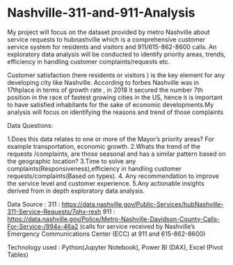 # Nashville-311-and-911-Analysis
My project will focus on the dataset provided by metro Nashville about service requests to hubnashville which is a comprehensive customer service system for residents and visitors and 911/615-862-8600 calls. An exploratory data analysis will be conducted to identify priority areas, trends, efficiency in handling customer complaints/requests etc. 

Customer satisfaction (here residents or visitors ) is the key element  for any developing city like Nashville. According to forbes Nashville was in 17thplace in terms of growth rate , in 2018 it secured the number 7th position in the race  of fastest growing cities in the US, hence it is important to have satisfied inhabitants for the sake of economic developments.My analysis  will focus on identifying the reasons and trend of those complaints

Data Questions:

1.Does this data relates to one or more of the Mayor’s priority areas? For example transportation, economic growth.
2.Whats the trend of the requests /complaints, are those seasonal and has a similar pattern based on the geographic location?
3.Time to solve any complaints(Responsiveness),efficiency in handling customer requests/complaints(Based on  types).
4. Any recommendation to improve the service level and customer experience.
5.Any actionable insights derived from in depth exploratory data analysis.

Data Source :
311 : https://data.nashville.gov/Public-Services/hubNashville-311-Service-Requests/7qhx-rexh
911 : https://data.nashville.gov/Police/Metro-Nashville-Davidson-County-Calls-For-Service-/994x-46a2 (calls for service received by Nashville’s Emergency Communications Center (ECC) at 911 and 615-862-8600)


Technology used : Python(Jupyter Notebook), Power BI (DAX), Excel (Pivot Tables)

